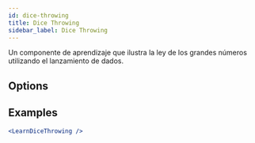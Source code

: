 ```yaml
---
id: dice-throwing
title: Dice Throwing
sidebar_label: Dice Throwing
---
```


Un componente de aprendizaje que ilustra la ley de los grandes números utilizando el lanzamiento de dados.

## Options



## Examples

```jsx live
<LearnDiceThrowing />
```

